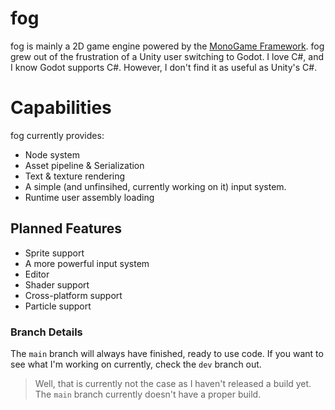 # fog
fog is mainly a 2D game engine powered by the [MonoGame Framework](https://github.com/MonoGame/MonoGame). fog grew out of the frustration of a Unity user switching to Godot. I love C#, and I know Godot supports C#. However, I don't find it as useful as Unity's C#.

# Capabilities
fog currently provides:
 - Node system
 - Asset pipeline & Serialization
 - Text & texture rendering
 - A simple (and unfinsihed, currently working on it) input system.
 - Runtime user assembly loading

## Planned Features
 - Sprite support
 - A more powerful input system
 - Editor
 - Shader support
 - Cross-platform support
 - Particle support

### Branch Details
The `main` branch will always have finished, ready to use code.
If you want to see what I'm working on currently, check the `dev` branch out.
> Well, that is currently not the case as I haven't released a build yet. The `main` branch currently doesn't have a proper build.
